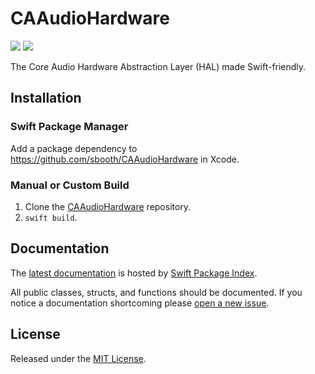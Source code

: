 # CAAudioHardware

[![](https://img.shields.io/endpoint?url=https%3A%2F%2Fswiftpackageindex.com%2Fapi%2Fpackages%2Fsbooth%2FCAAudioHardware%2Fbadge%3Ftype%3Dswift-versions)](https://swiftpackageindex.com/sbooth/CAAudioHardware)
[![](https://img.shields.io/endpoint?url=https%3A%2F%2Fswiftpackageindex.com%2Fapi%2Fpackages%2Fsbooth%2FCAAudioHardware%2Fbadge%3Ftype%3Dplatforms)](https://swiftpackageindex.com/sbooth/CAAudioHardware)

The Core Audio Hardware Abstraction Layer (HAL) made Swift-friendly.

## Installation

### Swift Package Manager

Add a package dependency to https://github.com/sbooth/CAAudioHardware in Xcode.

### Manual or Custom Build

1. Clone the [CAAudioHardware](https://github.com/sbooth/CAAudioHardware) repository.
2. `swift build`.

## Documentation

The [latest documentation](https://swiftpackageindex.com/sbooth/CAAudioHardware/main/documentation/caaudiohardware) is hosted by [Swift Package Index](https://swiftpackageindex.com/).

All public classes, structs, and functions should be documented. If you notice a documentation shortcoming please [open a new issue](https://github.com/sbooth/CAAudioHardware/issues/new/choose).

## License

Released under the [MIT License](https://github.com/sbooth/CAAudioHardware/blob/main/LICENSE.txt).
